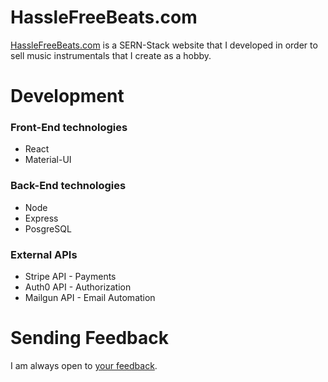 # HassleFreeBeats.com

[HassleFreeBeats.com](https://www.hasslefreebeats.com) is a SERN-Stack website that I developed in order to sell music instrumentals that I create as a hobby.

# Development

### Front-End technologies

* React
* Material-UI

### Back-End technologies

* Node
* Express
* PosgreSQL

### External APIs

* Stripe API - Payments
* Auth0 API - Authorization
* Mailgun API - Email Automation


# Sending Feedback

I am always open to [your feedback](https://github.com/mariohoyos92/hassle-free-beats/issues).
